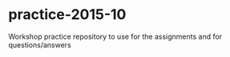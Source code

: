 # practice-2015-10
Workshop practice repository to use for the assignments and for questions/answers
